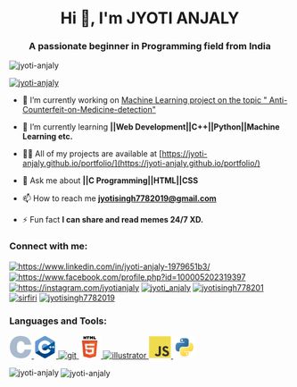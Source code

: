 <h1 align="center">Hi 👋, I'm JYOTI ANJALY</h1>
<h3 align="center">A passionate beginner in Programming field from India</h3>

<p align="left"> <img src="https://komarev.com/ghpvc/?username=jyoti-anjaly&label=Profile%20views&color=0e75b6&style=flat" alt="jyoti-anjaly" /> </p>

<p align="left"> <a href="https://github.com/ryo-ma/github-profile-trophy"><img src="https://github-profile-trophy.vercel.app/?username=jyoti-anjaly" alt="jyoti-anjaly" /></a> </p>

- 🔭 I’m currently working on [Machine Learning project on the topic " Anti-Counterfeit-on-Medicine-detection"](https://github.com/jyoti-anjaly/Anti-Counterfeit-on-Medicine-detection-.git)

- 🌱 I’m currently learning **||Web Development||C++||Python||Machine Learning etc.**

- 👨‍💻 All of my projects are available at [https://jyoti-anjaly.github.io/portfolio/](https://jyoti-anjaly.github.io/portfolio/)

- 💬 Ask me about **||C Programming||HTML||CSS**

- 📫 How to reach me **jyotisingh7782019@gmail.com**

- ⚡ Fun fact **I can share and read memes 24/7 XD.**

<h3 align="left">Connect with me:</h3>
<p align="left">
<a href="https://linkedin.com/in/https://www.linkedin.com/in/jyoti-anjaly-1979651b3/" target="blank"><img align="center" src="https://cdn.jsdelivr.net/npm/simple-icons@3.0.1/icons/linkedin.svg" alt="https://www.linkedin.com/in/jyoti-anjaly-1979651b3/" height="30" width="40" /></a>
<a href="https://fb.com/https://www.facebook.com/profile.php?id=100005202319397" target="blank"><img align="center" src="https://cdn.jsdelivr.net/npm/simple-icons@3.0.1/icons/facebook.svg" alt="https://www.facebook.com/profile.php?id=100005202319397" height="30" width="40" /></a>
<a href="https://instagram.com/https://instagram.com/jyotianjaly" target="blank"><img align="center" src="https://cdn.jsdelivr.net/npm/simple-icons@3.0.1/icons/instagram.svg" alt="https://instagram.com/jyotianjaly" height="30" width="40" /></a>
<a href="https://www.codechef.com/users/jyoti_anjaly" target="blank"><img align="center" src="https://cdn.jsdelivr.net/npm/simple-icons@3.1.0/icons/codechef.svg" alt="jyoti_anjaly" height="30" width="40" /></a>
<a href="https://www.hackerrank.com/jyotisingh778201" target="blank"><img align="center" src="https://cdn.jsdelivr.net/npm/simple-icons@3.0.1/icons/hackerrank.svg" alt="jyotisingh778201" height="30" width="40" /></a>
<a href="https://codeforces.com/profile/sirfiri" target="blank"><img align="center" src="https://cdn.jsdelivr.net/npm/simple-icons@3.0.1/icons/codeforces.svg" alt="sirfiri" height="30" width="40" /></a>
<a href="https://auth.geeksforgeeks.org/user/jyotisingh7782019" target="blank"><img align="center" src="https://cdn.jsdelivr.net/npm/simple-icons@3.0.1/icons/geeksforgeeks.svg" alt="jyotisingh7782019" height="30" width="40" /></a>
</p>

<h3 align="left">Languages and Tools:</h3>
<p align="left"> <a href="https://www.cprogramming.com/" target="_blank"> <img src="https://raw.githubusercontent.com/devicons/devicon/master/icons/c/c-original.svg" alt="c" width="40" height="40"/> </a> <a href="https://www.w3schools.com/cpp/" target="_blank"> <img src="https://raw.githubusercontent.com/devicons/devicon/master/icons/cplusplus/cplusplus-original.svg" alt="cplusplus" width="40" height="40"/> </a> <a href="https://git-scm.com/" target="_blank"> <img src="https://www.vectorlogo.zone/logos/git-scm/git-scm-icon.svg" alt="git" width="40" height="40"/> </a> <a href="https://www.w3.org/html/" target="_blank"> <img src="https://raw.githubusercontent.com/devicons/devicon/master/icons/html5/html5-original-wordmark.svg" alt="html5" width="40" height="40"/> </a> <a href="https://www.adobe.com/in/products/illustrator.html" target="_blank"> <img src="https://www.vectorlogo.zone/logos/adobe_illustrator/adobe_illustrator-icon.svg" alt="illustrator" width="40" height="40"/> </a> <a href="https://developer.mozilla.org/en-US/docs/Web/JavaScript" target="_blank"> <img src="https://raw.githubusercontent.com/devicons/devicon/master/icons/javascript/javascript-original.svg" alt="javascript" width="40" height="40"/> </a> <a href="https://www.python.org" target="_blank"> <img src="https://raw.githubusercontent.com/devicons/devicon/master/icons/python/python-original.svg" alt="python" width="40" height="40"/> </a> </p>

<p><img align="left" src="https://github-readme-stats.vercel.app/api/top-langs?username=jyoti-anjaly&show_icons=true&locale=en&layout=compact" alt="jyoti-anjaly" /></p>

<p>&nbsp;<img align="center" src="https://github-readme-stats.vercel.app/api?username=jyoti-anjaly&show_icons=true&locale=en" alt="jyoti-anjaly" /></p>

